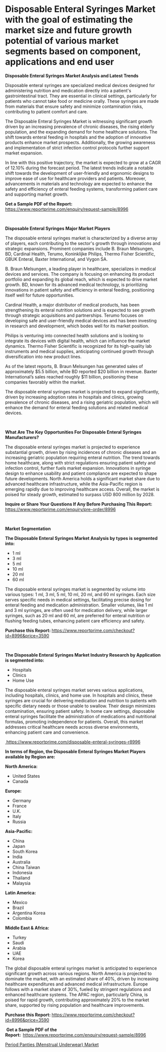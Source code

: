 <p><h1>Disposable Enteral Syringes Market with the goal of estimating the market size and future growth potential of various market segments based on component, applications and end user</h1></p><p><strong>Disposable Enteral Syringes Market Analysis and Latest Trends</strong></p>
<p><p>Disposable enteral syringes are specialized medical devices designed for administering nutrition and medication directly into a patient's gastrointestinal tract. They are essential in clinical settings, particularly for patients who cannot take food or medicine orally. These syringes are made from materials that ensure safety and minimize contamination risks, contributing to patient comfort and care.</p><p>The Disposable Enteral Syringes Market is witnessing significant growth driven by an increasing prevalence of chronic diseases, the rising elderly population, and the expanding demand for home healthcare solutions. The shift towards enteral feeding in hospitals and the adoption of innovative products enhance market prospects. Additionally, the growing awareness and implementation of strict infection control protocols further support market expansion.</p><p>In line with this positive trajectory, the market is expected to grow at a CAGR of 12.10% during the forecast period. The latest trends indicate a notable shift towards the development of user-friendly and ergonomic designs to improve ease of use for healthcare providers and patients. Moreover, advancements in materials and technology are expected to enhance the safety and efficiency of enteral feeding systems, transforming patient care and supporting market growth.</p></p>
<p><strong>Get a Sample PDF of the Report:&nbsp;</strong> <a href="https://www.reportprime.com/enquiry/request-sample/8996?utm_campaign=3199&utm_medium=2&utm_source=Github&utm_content=ia&utm_term=20032025&utm_id=disposable-enteral-syringes">https://www.reportprime.com/enquiry/request-sample/8996</a></p>
<p>&nbsp;</p>
<p><strong>Disposable Enteral Syringes Major Market Players</strong></p>
<p><p>The disposable enteral syringes market is characterized by a diverse array of players, each contributing to the sector's growth through innovations and strategic expansions. Prominent companies include B. Braun Melsungen, BD, Cardinal Health, Terumo, Koninklijke Philips, Thermo Fisher Scientific, GBUK Enteral, Baxter International, and Vygon SA.</p><p>B. Braun Melsungen, a leading player in healthcare, specializes in medical devices and services. The company is focusing on enhancing its product portfolio and expanding its global reach, which is expected to drive market growth. BD, known for its advanced medical technology, is prioritizing innovations in patient safety and efficiency in enteral feeding, positioning itself well for future opportunities.</p><p>Cardinal Health, a major distributor of medical products, has been strengthening its enteral nutrition solutions and is expected to see growth through strategic acquisitions and partnerships. Terumo focuses on developing safe and user-friendly medical devices and has been investing in research and development, which bodes well for its market position.</p><p>Philips is venturing into connected health solutions and is looking to integrate its devices with digital health, which can influence the market dynamics. Thermo Fisher Scientific is recognized for its high-quality lab instruments and medical supplies, anticipating continued growth through diversification into new product lines.</p><p>As of the latest reports, B. Braun Melsungen has generated sales of approximately $5.5 billion, while BD reported $20 billion in revenue. Baxter International’s sales reached roughly $11 billion, positioning these companies favorably within the market.</p><p>The disposable enteral syringes market is projected to expand significantly, driven by increasing adoption rates in hospitals and clinics, growing prevalence of chronic diseases, and a rising geriatric population, which will enhance the demand for enteral feeding solutions and related medical devices.</p></p>
<p>&nbsp;</p>
<p><strong>What Are The Key Opportunities For Disposable Enteral Syringes Manufacturers?</strong></p>
<p><p>The disposable enteral syringes market is projected to experience substantial growth, driven by rising incidences of chronic diseases and an increasing geriatric population requiring enteral nutrition. The trend towards home healthcare, along with strict regulations ensuring patient safety and infection control, further fuels market expansion. Innovations in syringe design to enhance usability and patient compliance are expected to shape future developments. North America holds a significant market share due to advanced healthcare infrastructure, while the Asia-Pacific region is emerging rapidly due to improving healthcare access. Overall, the market is poised for steady growth, estimated to surpass USD 800 million by 2028.</p></p>
<p><strong>Inquire or Share Your Questions If Any Before Purchasing This Report:</strong> <a href="https://www.reportprime.com/enquiry/pre-order/8996?utm_campaign=3199&utm_medium=2&utm_source=Github&utm_content=ia&utm_term=20032025&utm_id=disposable-enteral-syringes">https://www.reportprime.com/enquiry/pre-order/8996</a></p>
<p>&nbsp;</p>
<p><strong>Market Segmentation</strong></p>
<p><strong>The Disposable Enteral Syringes Market Analysis by types is segmented into:</strong></p>
<p><ul><li>1 ml</li><li>3 ml</li><li>5 ml</li><li>10 ml</li><li>20 ml</li><li>60 ml</li></ul></p>
<p><p>The disposable enteral syringes market is segmented by volume into various types: 1 ml, 3 ml, 5 ml, 10 ml, 20 ml, and 60 ml syringes. Each size serves specific needs in medical settings, facilitating precise dosing for enteral feeding and medication administration. Smaller volumes, like 1 ml and 3 ml syringes, are often used for medication delivery, while larger syringes, such as 20 ml and 60 ml, are preferred for enteral nutrition or flushing feeding tubes, enhancing patient care efficiency and safety.</p></p>
<p><strong>Purchase this Report:&nbsp;</strong><a href="https://www.reportprime.com/checkout?id=8996&price=3590&utm_campaign=3199&utm_medium=2&utm_source=Github&utm_content=ia&utm_term=20032025&utm_id=disposable-enteral-syringes">https://www.reportprime.com/checkout?id=8996&price=3590</a></p>
<p>&nbsp;</p>
<p><strong>The Disposable Enteral Syringes Market Industry Research by Application is segmented into:</strong></p>
<p><ul><li>Hospitals</li><li>Clinics</li><li>Home Use</li></ul></p>
<p><p>The disposable enteral syringes market serves various applications, including hospitals, clinics, and home use. In hospitals and clinics, these syringes are crucial for delivering medication and nutrition to patients with specific dietary needs or those unable to swallow. Their design minimizes contamination, ensuring patient safety. In home care settings, disposable enteral syringes facilitate the administration of medications and nutritional formulas, promoting independence for patients. Overall, this market addresses critical healthcare needs across diverse environments, enhancing patient care and convenience.</p></p>
<p><a href="https://www.reportprime.com/disposable-enteral-syringes-r8996?utm_campaign=3199&utm_medium=2&utm_source=Github&utm_content=ia&utm_term=20032025&utm_id=disposable-enteral-syringes">&nbsp;https://www.reportprime.com/disposable-enteral-syringes-r8996</a></p>
<p><strong>In terms of Region, the Disposable Enteral Syringes Market Players available by Region are:</strong></p>
<p>
    <p> <strong> North America: </strong>
        <ul>
            <li>United States</li>
            <li>Canada</li>
        </ul>
        </p> 
    <p> <strong> Europe: </strong>
        <ul>
            <li>Germany</li>
            <li>France</li>
            <li>U.K.</li>
            <li>Italy</li>
            <li>Russia</li>
        </ul>
        </p> 
    <p> <strong> Asia-Pacific: </strong>
        <ul>
            <li>China</li>
            <li>Japan</li>
            <li>South Korea</li>
            <li>India</li>
            <li>Australia</li>
            <li>China Taiwan</li>
            <li>Indonesia</li>
            <li>Thailand</li>
            <li>Malaysia</li>
        </ul>
        </p> 
    <p> <strong> Latin America: </strong>
        <ul>
            <li>Mexico</li>
            <li>Brazil</li>
            <li>Argentina Korea</li>
            <li>Colombia</li>
        </ul>
        </p> 
    <p> <strong> Middle East & Africa: </strong>
        <ul>
            <li>Turkey</li>
            <li>Saudi</li>
            <li>Arabia</li>
            <li>UAE</li>
            <li>Korea</li>
        </ul>
    </p>
    </p>
<p><p>The global disposable enteral syringes market is anticipated to experience significant growth across various regions. North America is projected to dominate the market, with an estimated share of 40%, driven by increasing healthcare expenditures and advanced medical infrastructure. Europe follows with a market share of 30%, fueled by stringent regulations and enhanced healthcare systems. The APAC region, particularly China, is poised for rapid growth, contributing approximately 20% to the market share, supported by rising population and healthcare improvements.</p></p>
<p><strong>Purchase this Report: </strong><a href="https://www.reportprime.com/checkout?id=8996&price=3590&utm_campaign=3199&utm_medium=2&utm_source=Github&utm_content=ia&utm_term=20032025&utm_id=disposable-enteral-syringes">https://www.reportprime.com/checkout?id=8996&price=3590</a></p>
<p>&nbsp;<strong>Get a Sample PDF of the Report:&nbsp;&nbsp;</strong><a href="https://www.reportprime.com/enquiry/request-sample/8996?utm_campaign=3199&utm_medium=2&utm_source=Github&utm_content=ia&utm_term=20032025&utm_id=disposable-enteral-syringes">https://www.reportprime.com/enquiry/request-sample/8996</a></p>
<p><strong></strong></p>
<p><p><a href="https://github.com/daphnyvashdi/Market-Research-Report-List-1/blob/main/period-panties-menstrual-underwear-market.md?utm_campaign=3199&utm_medium=2&utm_source=Github&utm_content=ia&utm_term=20032025&utm_id=disposable-enteral-syringes">Period Panties (Menstrual Underwear) Market</a></p></p>